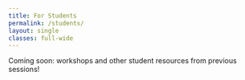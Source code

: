 ```yaml
---
title: For Students
permalink: /students/
layout: single
classes: full-wide
---
```


Coming soon: workshops and other student resources from previous sessions!
